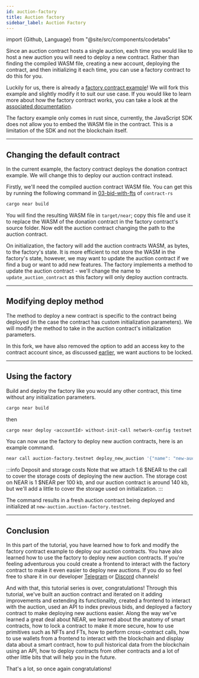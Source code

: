 ```yaml
---
id: auction-factory
title: Auction factory
sidebar_label: Auction Factory
---
```


import {Github, Language} from "@site/src/components/codetabs"

Since an auction contract hosts a single auction, each time you would like to host a new auction you will need to deploy a new contract. Rather than finding the compiled WASM file, creating a new account, deploying the contract, and then initializing it each time, you can use a factory contract to do this for you.

Luckily for us, there is already a [factory contract example](https://github.com/near-examples/factory-rust)! We will fork this example and slightly modify it to suit our use case. If you would like to learn more about how the factory contract works, you can take a look at the [associated documentation](https://docs.near.org/tutorials/examples/factory#generic-factory).

The factory example only comes in rust since, currently, the JavaScript SDK does not allow you to embed the WASM file in the contract. This is a limitation of the SDK and not the blockchain itself.

---

## Changing the default contract

In the current example, the factory contract deploys the donation contract example. We will change this to deploy our auction contract instead. 

Firstly, we'll need the compiled auction contract WASM file. You can get this by running the following command in [03-bid-with-fts](https://github.com/near-examples/auctions-tutorial/tree/reorg-auction/contract-rs/03-bid-with-fts) of `contract-rs`

```bash
cargo near build 
```

You will find the resulting WASM file in `target/near`; copy this file and use it to replace the WASM of the donation contract in the factory contract's source folder. Now edit the auction contract changing the path to the auction contract.

<Language value="rust" language="rust">
    <Github fname="Default init" 
            url="https://github.com/near-examples/auctions-tutorial/blob/reorg-auction/factory/src/lib.rs#L25-L31"
            start="25" end="31" />
    <Github fname="Contract path" 
            url="https://github.com/near-examples/auctions-tutorial/blob/reorg-auction/factory/src/lib.rs#L9"
            start="9" end="9" />
</Language>

On initialization, the factory will add the auction contracts WASM, as bytes, to the factory's state. It is more efficient to not store the WASM in the factory's state, however, we may want to update the auction contract if we find a bug or want to add new features. The factory implements a method to update the auction contract - we'll change the name to `update_auction_contract` as this factory will only deploy auction contracts.

<Github fname="Contract path" language="rust"
        url="https://github.com/near-examples/auctions-tutorial/blob/reorg-auction/factory/src/manager.rs#L8-L13"
        start="8" end="13" />

---

## Modifying deploy method

The method to deploy a new contract is specific to the contract being deployed (in the case the contract has custom initialization parameters). We will modify the method to take in the auction contract's initialization parameters.

<Github fname="Contract path" language="rust"
        url="https://github.com/near-examples/auctions-tutorial/blob/reorg-auction/factory/src/deploy.rs#L9-L82"
        start="9" end="82" />

In this fork, we have also removed the option to add an access key to the contract account since, as discussed [earlier](./1.3-deploy.md#locking-the-contract), we want auctions to be locked.

---

## Using the factory 

Build and deploy the factory like you would any other contract, this time without any initialization parameters. 

```bash
cargo near build
```

then

```bash
cargo near deploy <accountId> without-init-call network-config testnet sign-with-legacy-keychain send
```

You can now use the factory to deploy new auction contracts, here is an example command. 

```bash
near call auction-factory.testnet deploy_new_auction '{"name": "new-auction", "end_time": "3000000000000000000", "auctioneer": "pivortex.testnet", "ft_contract": "dai.fakes.testnet", "nft_contract": "nft.examples.testnet", "token_id": "7777", "starting_price": "1000000000000000000"}' --accountId <accountId> --deposit '1.6 NEAR' 
```

:::info Deposit and storage costs
Note that we attach 1.6 $NEAR to the call to cover the storage costs of deploying the new auction. The storage cost on NEAR is 1 $NEAR per 100 kb, and our auction contract is around 140 kb, but we'll add a little to cover the storage used on initialization.
:::

The command results in a fresh auction contract being deployed and initialized at `new-auction.auction-factory.testnet`.

---

## Conclusion

In this part of the tutorial, you have learned how to fork and modify the factory contract example to deploy our auction contracts. You have also learned how to use the factory to deploy new auction contracts. If you're feeling adventurous you could create a frontend to interact with the factory contract to make it even easier to deploy new auctions. If you do so feel free to share it in our developer [Telegram](https://t.me/neardev) or [Discord](https://discord.gg/vMGH5QywTH) channels!

And with that, this tutorial series is over, congratulations! Through this tutorial, we've built an auction contract and iterated on it adding improvements and extending its functionality, created a frontend to interact with the auction, used an API to index previous bids, and deployed a factory contract to make deploying new auctions easier. Along the way we've learned a great deal about NEAR, we learned about the anatomy of smart contracts, how to lock a contract to make it more secure, how to use primitives such as NFTs and FTs, how to perform cross-contract calls, how to use wallets from a frontend to interact with the blockchain and display data about a smart contract, how to pull historical data from the blockchain using an API, how to deploy contracts from other contracts and a lot of other little bits that will help you in the future. 

That's a lot, so once again congratulations!
